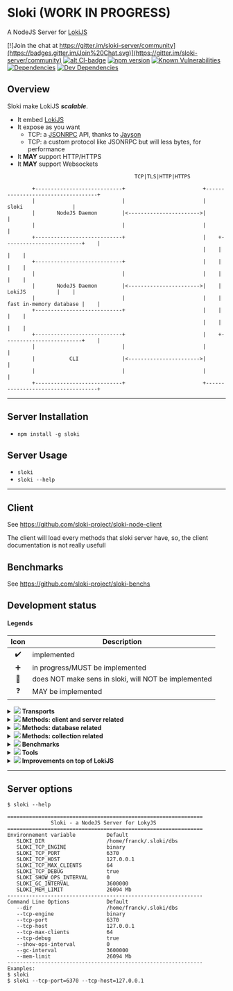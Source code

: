 # Sloki (WORK IN PROGRESS)
A NodeJS Server for [LokiJS](http://lokijs.org/)

[![Join the chat at https://gitter.im/sloki-server/community](https://badges.gitter.im/Join%20Chat.svg)](https://gitter.im/sloki-server/community)
[![alt CI-badge](https://travis-ci.org/sloki-project/sloki.svg?branch=master)](https://travis-ci.org/sloki-project/sloki)
[![npm version](https://badge.fury.io/js/sloki.svg?v=0)](http://badge.fury.io/js/sloki)
[![Known Vulnerabilities](https://snyk.io/test/github/sloki-project/sloki/badge.svg?targetFile=package.json)](https://snyk.io/test/github/sloki-project/sloki?targetFile=package.json)
[![Dependencies](https://david-dm.org/sloki-project/sloki.svg)](https://david-dm.org/sloki-project/sloki)
[![Dev Dependencies](https://david-dm.org/sloki-project/sloki/dev-status.svg)](https://david-dm.org/sloki-project/sloki?type=dev)


## Overview

Sloki make LokiJS ***scalable***.

* It embed [LokiJS](http://lokijs.org/)
* It expose as you want
  * TCP: a [JSONRPC](https://www.jsonrpc.org/) API, thanks to [Jayson](https://github.com/tedeh/jayson)
  * TCP: a custom protocol like JSONRPC but will less bytes, for performance
* It **MAY** support HTTP/HTTPS
* It **MAY** support Websockets

```
                                         TCP|TLS|HTTP|HTTPS

        +----------------------------+                         +-----------------------------------+
        |                            |                         |              sloki                |
        |       NodeJS Daemon        |<----------------------->|                                   |
        |                            |                         |                                   |
        +----------------------------+                         |    +-------------------------+    |
                                                               |    |                         |    |
        +----------------------------+                         |    |                         |    |
        |                            |                         |    |                         |    |
        |       NodeJS Daemon        |<----------------------->|    |         LokiJS          |    |
        |                            |                         |    | fast in-memory database |    |
        +----------------------------+                         |    |                         |    |
                                                               |    |                         |    |
        +----------------------------+                         |    +-------------------------+    |
        |                            |                         |                                   |
        |           CLI              |<----------------------->|                                   |
        |                            |                         |                                   |
        +----------------------------+                         +-----------------------------------+
```

-----

## Server Installation

* ```npm install -g sloki```

## Server Usage

* `sloki`
* `sloki --help`

-----

## Client

See https://github.com/sloki-project/sloki-node-client

The client will load every methods that sloki server have, so, the client documentation is not really usefull



## Benchmarks

See https://github.com/sloki-project/sloki-benchs


## Development status

#### Legends

| Icon              | Description                
|:-----------------:|----------------------------------------------------------------------
| :heavy_check_mark:| implemented
| :heavy_plus_sign: | in progress/MUST be implemented
| :red_circle:      | does NOT make sens in sloki, will NOT be implemented
| :question:        | MAY be implemented


<details>
<summary>
<b><img src="http://progressed.io/bar/25"/> Transports</b>
</summary>
<p>

| Status            | Transport            | Notes               
|:-----------------:|----------------------|--------------------------------
| :heavy_check_mark:| TCP                  | Persistant connection
| :heavy_plus_sign: | TLS                  | Persistant connection
| :question:        | HTTP                 |
| :question:        | HTTPS                |
</p>
</details>

<details>
<summary>
<b><img src="http://progressed.io/bar/100"/> Methods: client and server related</b>
</summary>
<p>

| Status            | Method            | Parameter     | Description                
|:-----------------:|-------------------|---------------|----------------
| :heavy_check_mark:| clients           |               | return TCP/TLS connected clients
| :heavy_check_mark:| gc                |               | invoke gc(), for testing purpose
| :heavy_check_mark:| maxClients        |               | return TCP/TLS maxClients
| :heavy_check_mark:| maxClients        | maxClients    | set TCP/TLS maxClients
| :heavy_check_mark:| memory            |               | return sloki memory usage
| :heavy_check_mark:| methods           |               | return sloki methods
| :heavy_check_mark:| quit              |               | disconnect (TCP/TLS clients only)
| :heavy_check_mark:| shutdown          |               | shutdown sloki
| :heavy_check_mark:| version           |               | return versions (sloki, lokijs, sloki-node-client)
| :heavy_check_mark:| wait              |               | wait for one second, for testing purpose

</p>
</details>

<details>
<summary>
<b><img src="http://progressed.io/bar/77"/> Methods: database related</b>
</summary>
<p>

[Loki Class (Database) documentation](https://rawgit.com/techfort/LokiJS/master/jsdoc/Loki.html)

| Status            | Command                       | Parameter(s)                  | Description  
|:-----------------:|-------------------------------|-------------------------------|----------------              
| :heavy_check_mark:| loadDatabase                  | databaseName,[options]        | select (and load if needed) a database
| :heavy_check_mark:| db                            |                               | return current database name (sloki specific)
| :heavy_check_mark:| listDatabases                 |                               | return available databases
| :heavy_check_mark:| saveDatabase                  |                               | trigger manual saving of the selected database
| :heavy_check_mark:| listCollections               |                               | return available collections in selected database
| :heavy_check_mark:| addCollection                 | options                       | add a collection in selected database
| :heavy_check_mark:| getCollection                 | collectionName                | return collection properties in selected database
| :heavy_plus_sign: | removeCollection              | collectionName                | removes a collection from the selected database
| :heavy_plus_sign: | renameCollection              | oldName, newName              | renames an existing collection in the selected database
| :question:        | clearChanges                  |                               | clears all the changes in all collections of selected database
| :question:        | close                         |                               | close selected database
| :question:        | configureOptions              | options                       | reconfigure selected database options
| :question:        | copy                          | options                       | copy selected database into a new Loky instance
| :question:        | deleteDatabase                |                               | delete selected database
| :question:        | getCollection                 | collectionName                | Retrieves reference to a collection by name
| :red_circle:      | deserializeCollection         |                               | see LokiJS Class documentation
| :red_circle:      | deserializeDestructured       |                               | see LokiJS Class documentation
| :red_circle:      | generateChangesNotification   |                               | see LokiJS Class documentation
| :red_circle:      | loadDatabase                  |                               | see "use" command
| :red_circle:      | loadJSON                      |                               | see LokiJS Class documentation
| :red_circle:      | loadJSONObject                |                               | see LokiJS Class documentation
| :red_circle:      | serialize                     |                               | see LokiJS Class documentation
| :red_circle:      | serializeChanges              |                               | see LokiJS Class documentation
| :red_circle:      | serializeCollection           | options                       | see LokiJS Class documentation
| :red_circle:      | serializeDestructured         | options                       | see LokiJS Class documentation
| :red_circle:      | throttledSaveDrain            |                               | see LokiJS Class documentation

</p>
</details>


<details>
<summary>
<b><img src="http://progressed.io/bar/10"/> Methods: collection related</b>
</summary>
<p>

[Loki Collection documentation](https://rawgit.com/techfort/LokiJS/master/jsdoc/Collection.html)

| Status            | Command                       | Parameter(s)                      | Description  
|:-----------------:|-------------------------------|-----------------------------------|----------------
| :heavy_check_mark:| find                          | collectionName, filter            | find document(s)
| :heavy_check_mark:| get                           | collectionName, lokiId            | return a document by his id         
| :heavy_check_mark:| insert                        | collectionName, document          | insert one or more document(s)
| :heavy_check_mark:| remove                        | collectionName, document or id    | remove one or more document(s)
| :heavy_check_mark:| update                        | collectionName, document          | update a document

</p>
</details>

<details>
<summary>
<b><img src="http://progressed.io/bar/2"/> Benchmarks</b>
</summary>
<p>

| Status            | Transport            | Notes               
|:-----------------:|----------------------|--------------------------------
| :heavy_plus_sign: | TCP                  | Persistant connection
| :heavy_plus_sign: | TLS                  | Persistant connection
| :question:        | HTTP                 |
| :question:        | HTTPS                |

</p>
</details>

<details>
<summary>
<b><img src="http://progressed.io/bar/10"/> Tools</b>
</summary>
<p>

| Status             | Tool                 | Notes               
|:------------------:|----------------------|--------------------------------
| :heavy_plus_sign:  | CLI                  | CLI using TCP transport

</p>
</details>

<details>
<summary>
<b><img src="http://progressed.io/bar/0"/> Improvements on top of LokiJS</b>
</summary>
<p>

| Status             | Improvement          | Notes               
|:------------------:|----------------------|--------------------------------
| :heavy_plus_sign:  | Authentication       | Optional authentication layer (all transports)

</p>
</details>

-----

## Server options

`$ sloki --help`

```
===============================================================
              Sloki - a NodeJS Server for LokyJS
===============================================================
Environnement variable          Default
   SLOKI_DIR                    /home/franck/.sloki/dbs
   SLOKI_TCP_ENGINE             binary
   SLOKI_TCP_PORT               6370
   SLOKI_TCP_HOST               127.0.0.1
   SLOKI_TCP_MAX_CLIENTS        64
   SLOKI_TCP_DEBUG              true
   SLOKI_SHOW_OPS_INTERVAL      0
   SLOKI_GC_INTERVAL            3600000
   SLOKI_MEM_LIMIT              26094 Mb
---------------------------------------------------------------
Command Line Options            Default
   --dir                        /home/franck/.sloki/dbs
   --tcp-engine                 binary
   --tcp-port                   6370
   --tcp-host                   127.0.0.1
   --tcp-max-clients            64
   --tcp-debug                  true
   --show-ops-interval          0
   --gc-interval                3600000
   --mem-limit                  26094 Mb
---------------------------------------------------------------
Examples:
$ sloki
$ sloki --tcp-port=6370 --tcp-host=127.0.0.1
```
